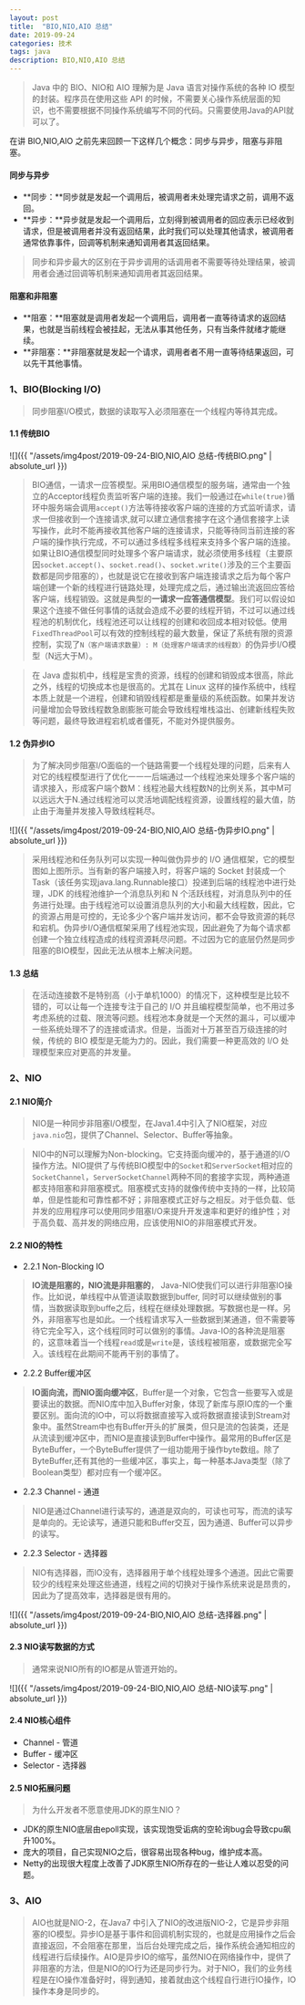 ```yaml
---
layout: post
title:  "BIO,NIO,AIO 总结"
date: 2019-09-24
categories: 技术
tags: java
description: BIO,NIO,AIO 总结
---
```


> Java 中的 BIO、NIO和 AIO 理解为是 Java 语言对操作系统的各种 IO 模型的封装。程序员在使用这些 API 的时候，不需要关心操作系统层面的知识，也不需要根据不同操作系统编写不同的代码。只需要使用Java的API就可以了。

在讲 BIO,NIO,AIO 之前先来回顾一下这样几个概念：同步与异步，阻塞与非阻塞。

#### 同步与异步
- **同步：**同步就是发起一个调用后，被调用者未处理完请求之前，调用不返回。
- **异步：**异步就是发起一个调用后，立刻得到被调用者的回应表示已经收到请求，但是被调用者并没有返回结果，此时我们可以处理其他请求，被调用者通常依靠事件，回调等机制来通知调用者其返回结果。

> 同步和异步最大的区别在于异步调用的话调用者不需要等待处理结果，被调用者会通过回调等机制来通知调用者其返回结果。

#### 阻塞和非阻塞
- **阻塞：**阻塞就是调用者发起一个调用后，调用者一直等待请求的返回结果，也就是当前线程会被挂起，无法从事其他任务，只有当条件就绪才能继续。
- **非阻塞：**非阻塞就是发起一个请求，调用者者不用一直等待结果返回，可以先干其他事情。


### 1、BIO(Blocking I/O)
> 同步阻塞I/O模式，数据的读取写入必须阻塞在一个线程内等待其完成。

#### 1.1 传统BIO
![]({{ "/assets/img4post/2019-09-24-BIO,NIO,AIO 总结-传统BIO.png" | absolute_url }})

> BIO通信，一请求一应答模型。采用BIO通信模型的服务端，通常由一个独立的Acceptor线程负责监听客户端的连接。我们一般通过在`while(true)`循环中服务端会调用`accept()`方法等待接收客户端的连接的方式监听请求，请求一但接收到一个连接请求,就可以建立通信套接字在这个通信套接字上读写操作，此时不能再接收其他客户端的连接请求，只能等待同当前连接的客户端的操作执行完成，不可以通过多线程多线程来支持多个客户端的连接。如果让BIO通信模型同时处理多个客户端请求，就必须使用多线程（主要原因`socket.accept()`、`socket.read()`、`socket.write()`涉及的三个主要函数都是同步阻塞的），也就是说它在接收到客户端连接请求之后为每个客户端创建一个新的线程进行链路处理，处理完成之后，通过输出流返回应答给客户端，线程销毁。这就是典型的**一请求一应答通信模型**。我们可以假设如果这个连接不做任何事情的话就会造成不必要的线程开销，不过可以通过线程池的机制优化，线程池还可以让线程的创建和收回成本相对较低。使用`FixedThreadPool`可以有效的控制线程的最大数量，保证了系统有限的资源控制，实现了`N（客户端请求数量）: M（处理客户端请求的线程数）`的伪异步I/O模型（N远大于M）。

> 在 Java 虚拟机中，线程是宝贵的资源，线程的创建和销毁成本很高，除此之外，线程的切换成本也是很高的。尤其在 Linux 这样的操作系统中，线程本质上就是一个进程，创建和销毁线程都是重量级的系统函数。如果并发访问量增加会导致线程数急剧膨胀可能会导致线程堆栈溢出、创建新线程失败等问题，最终导致进程宕机或者僵死，不能对外提供服务。


#### 1.2 伪异步IO
>为了解决同步阻塞I/O面临的一个链路需要一个线程处理的问题，后来有人对它的线程模型进行了优化一一一后端通过一个线程池来处理多个客户端的请求接入，形成客户端个数M：线程池最大线程数N的比例关系，其中M可以远远大于N.通过线程池可以灵活地调配线程资源，设置线程的最大值，防止由于海量并发接入导致线程耗尽。

![]({{ "/assets/img4post/2019-09-24-BIO,NIO,AIO 总结-伪异步IO.png" | absolute_url }})

> 采用线程池和任务队列可以实现一种叫做伪异步的 I/O 通信框架，它的模型图如上图所示。当有新的客户端接入时，将客户端的 Socket 封装成一个Task（该任务实现java.lang.Runnable接口）投递到后端的线程池中进行处理，JDK 的线程池维护一个消息队列和 N 个活跃线程，对消息队列中的任务进行处理。由于线程池可以设置消息队列的大小和最大线程数，因此，它的资源占用是可控的，无论多少个客户端并发访问，都不会导致资源的耗尽和宕机。伪异步I/O通信框架采用了线程池实现，因此避免了为每个请求都创建一个独立线程造成的线程资源耗尽问题。不过因为它的底层仍然是同步阻塞的BIO模型，因此无法从根本上解决问题。
 

#### 1.3 总结
> 在活动连接数不是特别高（小于单机1000）的情况下，这种模型是比较不错的，可以让每一个连接专注于自己的 I/O 并且编程模型简单，也不用过多考虑系统的过载、限流等问题。线程池本身就是一个天然的漏斗，可以缓冲一些系统处理不了的连接或请求。但是，当面对十万甚至百万级连接的时候，传统的 BIO 模型是无能为力的。因此，我们需要一种更高效的 I/O 处理模型来应对更高的并发量。 

### 2、NIO
#### 2.1 NIO简介
> NIO是一种同步非阻塞I/O模型，在Java1.4中引入了NIO框架，对应`java.nio`包，提供了Channel、Selector、Buffer等抽象。

> NIO中的N可以理解为Non-blocking。它支持面向缓冲的，基于通道的I/O操作方法。NIO提供了与传统BIO模型中的`Socket`和`ServerSocket`相对应的`SocketChannel`，`ServerSocketChannel`两种不同的套接字实现，两种通道都支持阻塞和非阻塞模式。阻塞模式支持的就像传统中支持的一样，比较简单，但是性能和可靠性都不好；非阻塞模式正好与之相反。对于低负载、低并发的应用程序可以使用同步阻塞I/O来提升开发速率和更好的维护性；对于高负载、高并发的网络应用，应该使用NIO的非阻塞模式开发。

#### 2.2 NIO的特性
- 2.2.1 Non-Blocking IO
 > **IO流是阻塞的，NIO流是非阻塞的**， Java-NIO使我们可以进行非阻塞IO操作。比如说，单线程中从管道读取数据到buffer, 同时可以继续做别的事情，当数据读取到buffe之后，线程在继续处理数据。写数据也是一样。另外，非阻塞写也是如此。一个线程请求写入一些数据到某通道，但不需要等待它完全写入，这个线程同时可以做别的事情。Java-IO的各种流是阻塞的，这意味着当一个线程`read`或是`write`是，该线程被阻塞，或数据完全写入。该线程在此期间不能再干别的事情了。
 
- 2.2.2 Buffer缓冲区
 > **IO面向流，而NIO面向缓冲区**，Buffer是一个对象，它包含一些要写入或是要读出的数据。而NIO库中加入Buffer对象，体现了新库与原IO库的一个重要区别。面向流的IO中，可以将数据直接写入或将数据直接读到Stream对象中。虽然Stream中也有Buffer开头的扩展类，但只是流的包装类，还是从流读到缓冲区中，而NIO是直接读到Buffer中操作。最常用的Buffer区是ByteBuffer，一个ByteBuffer提供了一组功能用于操作byte数组。除了ByteBuffer,还有其他的一些缓冲区，事实上，每一种基本Java类型（除了Boolean类型）都对应有一个缓冲区。

- 2.2.3 Channel - 通道
 > NIO是通过Channel进行读写的，通道是双向的，可读也可写，而流的读写是单向的。无论读写，通道只能和Buffer交互，因为通道、Buffer可以异步的读写。

- 2.2.3 Selector - 选择器
 > NIO有选择器，而IO没有，选择器用于单个线程处理多个通道。因此它需要较少的线程来处理这些通道，线程之间的切换对于操作系统来说是昂贵的，因此为了提高效率，选择器是很有用的。
 
 ![]({{ "/assets/img4post/2019-09-24-BIO,NIO,AIO 总结-选择器.png" | absolute_url }})
 
#### 2.3 NIO读写数据的方式
> 通常来说NIO所有的IO都是从管道开始的。

 ![]({{ "/assets/img4post/2019-09-24-BIO,NIO,AIO 总结-NIO读写.png" | absolute_url }})
  
#### 2.4 NIO核心组件
- Channel - 管道
- Buffer - 缓冲区
- Selector - 选择器


#### 2.5 NIO拓展问题
> 为什么开发者不愿意使用JDK的原生NIO？

- JDK的原生NIO底层由epoll实现，该实现饱受诟病的空轮询bug会导致cpu飙升100%。
- 庞大的项目，自己实现NIO之后，很容易出现各种bug，维护成本高。
- Netty的出现很大程度上改善了JDK原生NIO所存在的一些让人难以忍受的问题。

### 3、AIO
> AIO也就是NIO-2，在Java7 中引入了NIO的改进版NIO-2，它是异步非阻塞的IO模型。异步IO是基于事件和回调机制实现的，也就是应用操作之后会直接返回，不会阻塞在那里，当后台处理完成之后，操作系统会通知相应的线程进行后续操作。AIO是异步IO的缩写，虽然NIO在网络操作中，提供了非阻塞的方法，但是NIO的IO行为还是同步行为。对于NIO，我们的业务线程是在IO操作准备好时，得到通知，接着就由这个线程自行进行IO操作，IO操作本身是同步的。
 


 















  